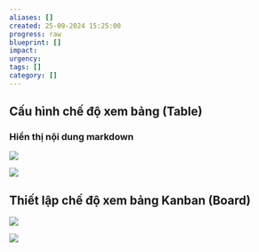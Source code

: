 ```yaml
---
aliases: []
created: 25-09-2024 15:25:00
progress: raw
blueprint: []
impact: 
urgency: 
tags: []
category: []
---
```

## Cấu hình chế độ xem bảng (Table)

### Hiển thị nội dung markdown

![](../6.%20Vault/attachments/obsidian_project_configure_field.png)

![](../6.%20Vault/attachments/obsidian_project_enable_rich_text_formating.png)

## Thiết lập chế độ xem bảng Kanban (Board)

![](../6.%20Vault/attachments/choose_progress_properties_as_status_field.png)

![](../6.%20Vault/attachments/Pasted%20image%2020240925153203.png)